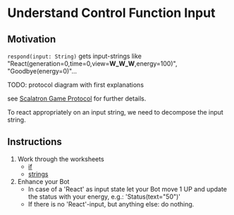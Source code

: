 # Understand Control Function Input

## Motivation
`respond(input: String)` gets input-strings like "React(generation=0,time=0,view=__W_W_W__,energy=100)", "Goodbye(energy=0)"...

  TODO: protocol diagram with first explanations
  
  see [Scalatron Game Protocol](https://github.com/plipp/scalatron/blob/master/Scalatron/doc/markdown/Scalatron%20Protocol.md#control-function-protocol)
  for further details.
  
  To react appropriately on an input string, we need to decompose the input string.
  
## Instructions

1. Work through the worksheets
    - [if](../../src/main/worksheets/03_01_if.sc)
    - [strings](../../src/main/worksheets/03_02_strings.sc)
2. Enhance your Bot
    - In case of a 'React' as input state let your Bot move 1 UP and update the status with your energy, e.g.: 'Status(text="50")'
    - If there is no 'React'-input, but anything else: do nothing.